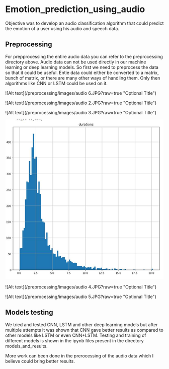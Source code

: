 # Emotion_prediction_using_audio

Objective was to develop an audio classification algorithm 
that could predict the emotion of a user using his audio and speech data.

## Preprocessing

For prepprocessing the entire audio data you can refer to the preprocessing directory above.
Audio data can not be used directly in our machine learning or deep learning models.
So first we need to preprocess the data so that it could be useful. 
Entie data could either be converted to a matrix, bunch of matrix, or there are many other ways of handling them.
Only then algorithms like CNN or LSTM could be used on it.

![Alt text](/preprocessing/images/audio 6.JPG?raw=true "Optional Title")

![Alt text](/preprocessing/images/audio 2.JPG?raw=true "Optional Title")

![Alt text](/preprocessing/images/audio 3.JPG?raw=true "Optional Title")

![Alt text](/preprocessing/images/audio.JPG?raw=true "Optional Title")

![Alt text](/preprocessing/images/audio 4.JPG?raw=true "Optional Title")

![Alt text](/preprocessing/images/audio 5.JPG?raw=true "Optional Title")


## Models testing

We tried and tested CNN, LSTM and other deep learning models but after multiple attempts it was shown that CNN gave better results
as compared to other models like LSTM or even CNN+LSTM. 
Testing and training of different models is shown in the ipynb files present in the directory models_and_results.


More work can been done in the prerocessing of the audio data which I believe could bring better results. 
